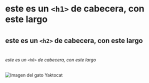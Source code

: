 # <h1> este es un `<h1>` de cabecera, con este largo
# <h2> este es un `<h2>` de cabecera, con este largo
# <h6> este es un `<h6>` de cabecera, con este largo

![Imagen del gato Yaktocat](https://octodex.github.com/images/yaktocat.png)
